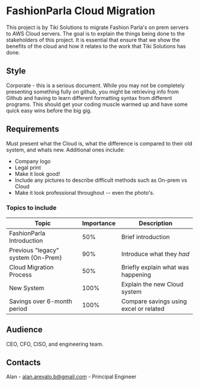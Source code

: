 # FashionParla Cloud Migration
This project is by Tiki Solutions to migrate Fashion Parla's on prem servers to AWS Cloud servers. The goal is to explain the things being done to the stakeholders of this project. It is essential that ensure that we show the benefits of the cloud and how it relates to the work that Tiki Solutions has done.

## Style
Corporate - this is a serious document. While you may not be completely presenting something fully on github, you might be retrieving info from Github and having to learn different formatting syntax from different programs. This should get your coding muscle warmed up and have some quick easy wins before the big gig. 

## Requirements
Must present what the Cloud is, what the difference is compared to their old system, and whats new. Additional ones include:
* Company logo
* Legal print
* Make it look good!
* Include any pictures to describe difficult methods such as On-prem vs Cloud
* Make it look professional throughout -- even the photo's. 

### Topics to include

|Topic|Importance|Description|
|-----|----------|-----------|
|FashionParla Introduction|50%|Brief introduction|
|Previous "legacy" system (On-Prem)|90%|Introduce what they *had*|
|Cloud Migration Process|50%|Briefly explain what was happening|
|New System|100%|Explain the new Cloud system|
|Savings over 6-month period|100%|Compare savings using excel or related|

## Audience
CEO, CFO, CISO, and engineering team. 

## Contacts
Alan - alan.arevalo.b@gmail.com - Principal Engineer


